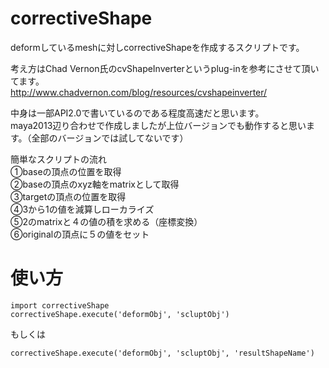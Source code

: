 # correctiveShape

deformしているmeshに対しcorrectiveShapeを作成するスクリプトです。  

考え方はChad Vernon氏のcvShapeInverterというplug-inを参考にさせて頂いてます。  
http://www.chadvernon.com/blog/resources/cvshapeinverter/

中身は一部API2.0で書いているのである程度高速だと思います。  
maya2013辺り合わせで作成しましたが上位バージョンでも動作すると思います。（全部のバージョンでは試してないです）  

簡単なスクリプトの流れ  
①baseの頂点の位置を取得  
②baseの頂点のxyz軸をmatrixとして取得  
③targetの頂点の位置を取得  
④3から1の値を減算しローカライズ  
⑤2のmatrixと４の値の積を求める（座標変換）  
⑥originalの頂点に５の値をセット  

# 使い方
```
import correctiveShape
correctiveShape.execute('deformObj', 'scluptObj')
```
もしくは
```
correctiveShape.execute('deformObj', 'scluptObj', 'resultShapeName')
```
